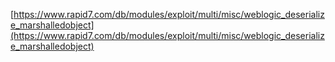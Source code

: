 [https://www.rapid7.com/db/modules/exploit/multi/misc/weblogic_deserialize_marshalledobject](https://www.rapid7.com/db/modules/exploit/multi/misc/weblogic_deserialize_marshalledobject)
